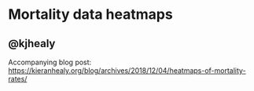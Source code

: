 # Mortality data heatmaps
## @kjhealy

Accompanying blog post: https://kieranhealy.org/blog/archives/2018/12/04/heatmaps-of-mortality-rates/
